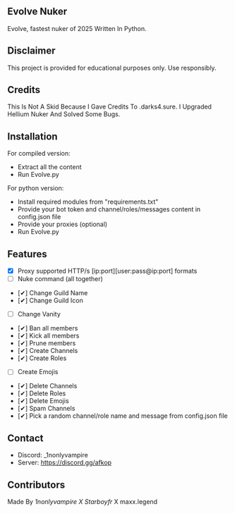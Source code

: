 ## Evolve Nuker
Evolve, fastest nuker of 2025 Written In Python.

## Disclaimer
This project is provided for educational purposes only. Use responsibly.



## Credits
This Is Not A Skid Because I Gave Credits To .darks4.sure. I Upgraded Hellium Nuker And Solved Some Bugs.

## Installation
For compiled version:

- Extract all the content
- Run Evolve.py

For python version:

- Install required modules from "requirements.txt"
- Provide your bot token and channel/roles/messages content in config.json file
- Provide your proxies (optional)
- Run Evolve.py
## Features
- [x] Proxy supported HTTP/s [ip:port][user:pass@ip:port] formats
- [ ] Nuke command (all together)
- [✔] Change Guild Name
- [✔] Change Guild Icon
- [ ] Change Vanity
- [✔] Ban all members
- [✔] Kick all members
- [✔] Prune members
- [✔] Create Channels
- [✔] Create Roles
- [ ] Create Emojis
- [✔] Delete Channels
- [✔] Delete Roles
- [✔] Delete Emojis
- [✔] Spam Channels
- [✔] Pick a random channel/role name and message from config.json file
## Contact
- Discord: _1nonlyvampire
- Server: https://discord.gg/afkop
## Contributors
Made By _1nonlyvampire X Starboyfr_ X maxx.legend
